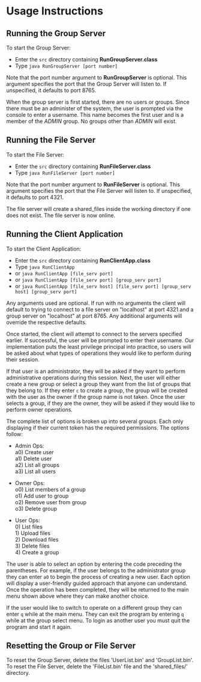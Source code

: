 # Usage Instructions #

## Running the Group Server ##

To start the Group Server:
-   Enter the `src` directory containing **RunGroupServer.class**
-   Type `java RunGroupServer [port number]`

Note that the port number argument to **RunGroupServer** is optional.  This argument specifies the port that the Group Server will listen to.  If unspecified, it defaults to port 8765.  

When the group server is first started, there are no users or groups. Since there must be an administer of the system, the user is prompted via the console to enter a username. This name becomes the first user and is a member of the *ADMIN* group.  No groups other than *ADMIN* will exist.  

## Running the File Server ##

To start the File Server:
-   Enter the `src` directory containing **RunFileServer.class**
-   Type `java RunFileServer [port number]`

Note that the port number argument to **RunFileServer** is optional.  This argument specifies the port that the File Server will listen to. If unspecified, it defaults to port 4321.  

The file server will create a shared_files inside the working directory if one does not exist. The file server is now online.  

## Running the Client Application ##

To start the Client Application:
-   Enter the `src` directory containing **RunClientApp.class**  
-   Type `java RunClientApp`
-   or `java RunClientApp [file_serv port]`  
-   or `java RunClientApp [file_serv port] [group_serv port]`  
-   or `java RunClientApp [file_serv host] [file_serv port] [group_serv host] [group_serv port]`  

Any arguments used are optional. If run with no arguments the client will default to trying to connect to a file server on "localhost" at port 4321 and a group server on "localhost" at port 8765. Any additional arguments will override the respective defaults.  

Once started, the client will attempt to connect to the servers specified earlier. If successful, the user will be prompted to enter their username. Our implementation puts the least privilege principal into practice, so users will be asked about what types of operations they would like to perform during their session.  

If that user is an administrator, they will be asked if they want to perform administrative operations during this session. Next, the user will either create a new group or select a group they want from the list of groups that they belong to. If they enter `c` to create a group, the group will be created with the user as the owner if the group name is not taken. Once the user selects a group, if they are the owner, they will be asked if they would like to perform owner operations.  

The complete list of options is broken up into several groups. Each only displaying if their current token has the required permissions. The options follow:  
*   Admin Ops:  
    a0) Create user  
    a1) Delete user  
    a2) List all groups  
    a3) List all users  

*   Owner Ops:  
    o0) List members of a group  
    o1) Add user to group  
    o2) Remove user from group  
    o3) Delete group  

*   User Ops:  
    0\) List files  
    1\) Upload files  
    2\) Download files  
    3\) Delete files  
    4\) Create a group  


The user is able to select an option by entering the code preceding the parentheses. For example, if the user belongs to the administrator group they can enter `a0` to begin the process of creating a new user. Each option will display a user-friendly guided approach that anyone can understand. Once the operation has been completed, they will be returned to the main menu shown above where they can make another choice.

If the user would like to switch to operate on a different group they can enter `q` while at the main menu. They can exit the program by entering `q` while at the group select menu. To login as another user you must quit the program and start it again.


## Resetting the Group or File Server ##

To reset the Group Server, delete the files 'UserList.bin' and 'GroupList.bin'.  
To reset the File Server, delete the 'FileList.bin' file and the 'shared_files/' directory.  
